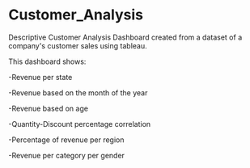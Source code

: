 # Customer_Analysis
Descriptive Customer Analysis Dashboard created from a dataset of a company's customer sales using tableau.

This dashboard shows:

-Revenue per state

-Revenue based on the month of the year

-Revenue based on age

-Quantity-Discount percentage correlation

-Percentage of revenue per region

-Revenue per category per gender
